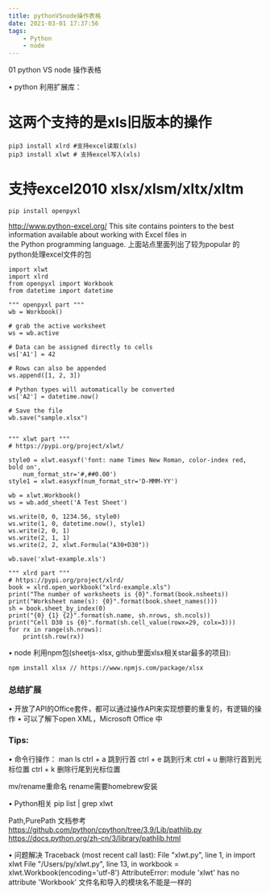 ```yaml
---
title: pythonVSnode操作表格
date: 2021-03-01 17:37:56
tags:
    - Python
    - node
---
```

01 python VS node 操作表格

• python 利用扩展库：
# 这两个支持的是xls旧版本的操作
```
pip3 install xlrd #支持excel读取(xls)
pip3 install xlwt # 支持excel写入(xls)
```
# 支持excel2010 xlsx/xlsm/xltx/xltm
```
pip install openpyxl
```
http://www.python-excel.org/  This site contains pointers to the best information available about working with Excel files in the Python programming language.
上面站点里面列出了较为popular 的 python处理excel文件的包

```
import xlwt
import xlrd
from openpyxl import Workbook
from datetime import datetime

""" openpyxl part """
wb = Workbook()

# grab the active worksheet
ws = wb.active

# Data can be assigned directly to cells
ws['A1'] = 42

# Rows can also be appended
ws.append([1, 2, 3])

# Python types will automatically be converted
ws['A2'] = datetime.now()

# Save the file
wb.save("sample.xlsx")


""" xlwt part """
# https://pypi.org/project/xlwt/

style0 = xlwt.easyxf('font: name Times New Roman, color-index red, bold on',
    num_format_str='#,##0.00')
style1 = xlwt.easyxf(num_format_str='D-MMM-YY')

wb = xlwt.Workbook()
ws = wb.add_sheet('A Test Sheet')

ws.write(0, 0, 1234.56, style0)
ws.write(1, 0, datetime.now(), style1)
ws.write(2, 0, 1)
ws.write(2, 1, 1)
ws.write(2, 2, xlwt.Formula("A30+D30"))

wb.save('xlwt-example.xls')

""" xlrd part """
# https://pypi.org/project/xlrd/
book = xlrd.open_workbook("xlrd-example.xls")
print("The number of worksheets is {0}".format(book.nsheets))
print("Worksheet name(s): {0}".format(book.sheet_names()))
sh = book.sheet_by_index(0)
print("{0} {1} {2}".format(sh.name, sh.nrows, sh.ncols))
print("Cell D30 is {0}".format(sh.cell_value(rowx=29, colx=3)))
for rx in range(sh.nrows):
    print(sh.row(rx))

```

• node 利用npm包(sheetjs-xlsx, github里面xlsx相关star最多的项目):
```
npm install xlsx // https://www.npmjs.com/package/xlsx
```






### 总结扩展
• 开放了API的Office套件，都可以通过操作API来实现想要的重复的，有逻辑的操作
• 可以了解下open XML，Microsoft Office 中

### Tips:

• 命令行操作：
man ls
ctrl + a 跳到行首
ctrl + e 跳到行末
ctrl + u 删除行首到光标位置
ctrl + k 删除行尾到光标位置

mv/rename重命名
rename需要homebrew安装

• Python相关
pip list | grep xlwt

Path,PurePath
文档参考
https://github.com/python/cpython/tree/3.9/Lib/pathlib.py
https://docs.python.org/zh-cn/3/library/pathlib.html


• 问题解决
Traceback (most recent call last):
  File "xlwt.py", line 1, in <module>
    import xlwt
  File "/Users/py/xlwt.py", line 13, in <module>
    workbook = xlwt.Workbook(encoding='utf-8')
AttributeError: module 'xlwt' has no attribute 'Workbook'
文件名和导入的模块名不能是一样的
